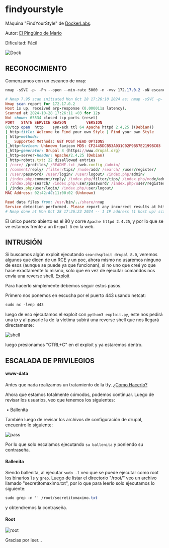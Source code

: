 # findyourstyle

Máquina "FindYourStyle" de [DockerLabs](https://dockerlabs.es).

Autor: [El Pingüino de Mario](https://www.youtube.com/channel/UCGLfzfKRUsV6BzkrF1kJGsg)

Dificultad: Fácil

![Dock](../../../maquina-findyourstyle/img/dock.png)

## RECONOCIMIENTO

Comenzamos con un escaneo de `nmap`:

```css
nmap -sSVC -p- -Pn --open --min-rate 5000 -n -vvv 172.17.0.2 -oN escaneo.txt
```

```ruby
# Nmap 7.95 scan initiated Mon Oct 28 17:26:10 2024 as: nmap -sSVC -p- -Pn --open --min-rate 5000 -n -vvv -oN escaneo.txt 172.17.0.2
Nmap scan report for 172.17.0.2
Host is up, received arp-response (0.000011s latency).
Scanned at 2024-10-28 17:26:11 -03 for 12s
Not shown: 65534 closed tcp ports (reset)
PORT   STATE SERVICE REASON         VERSION
80/tcp open  http    syn-ack ttl 64 Apache httpd 2.4.25 ((Debian))
|_http-title: Welcome to Find your own Style | Find your own Style
| http-methods: 
|_  Supported Methods: GET POST HEAD OPTIONS
|_http-favicon: Unknown favicon MD5: CF2445DCB53A031C02F9B57E2199BC03
|_http-generator: Drupal 8 (https://www.drupal.org)
|_http-server-header: Apache/2.4.25 (Debian)
| http-robots.txt: 22 disallowed entries 
| /core/ /profiles/ /README.txt /web.config /admin/ 
| /comment/reply/ /filter/tips/ /node/add/ /search/ /user/register/ 
| /user/password/ /user/login/ /user/logout/ /index.php/admin/ 
| /index.php/comment/reply/ /index.php/filter/tips/ /index.php/node/add/ 
| /index.php/search/ /index.php/user/password/ /index.php/user/register/ 
|_/index.php/user/login/ /index.php/user/logout/
MAC Address: 02:42:AC:11:00:02 (Unknown)

Read data files from: /usr/bin/../share/nmap
Service detection performed. Please report any incorrect results at https://nmap.org/submit/ .
# Nmap done at Mon Oct 28 17:26:23 2024 -- 1 IP address (1 host up) scanned in 12.70 seconds
```

El único puerto abierto es el 80 y corre `Apache httpd 2.4.25`, y por lo que se ve estamos frente a un `Drupal 8` en la web.

## INTRUSIÓN

Si buscamos algún exploit ejecutando `searchsploit drupal 8.0`, veremos algunos que dicen de un RCE y un poc, ahora mismo no usaremos ninguno de esos (aunque se puede ya que funcionan), si no uno que creé yo que hace exactamente lo mismo, solo que en vez de ejecutar comandos nos envía una reverse shell. [Exploit](../../../maquina-findyourstyle/scripts/exploit.py)

Para hacerlo simplemente debemos seguir estos pasos.

Primero nos ponemos en escucha por el puerto 443 usando netcat:

```css
sudo nc -lvnp 443
```

luego de eso ejecutamos el exploit con `python3 exploit.py`, este nos pedirá una ip y al pasarle la de la víctima subirá una reverse shell que nos llegará directamente:

![shell](../../../maquina-findyourstyle/img/shell.png)

luego presionamos "CTRL+C" en el exploit y ya estaremos dentro.

## ESCALADA DE PRIVILEGIOS

#### www-data

Antes que nada realizamos un tratamiento de la tty. [¿Como Hacerlo?](broken-reference)

Ahora que estamos totalmente cómodos, podemos continuar. Luego de revisar los usuarios, veo que tenemos los siguientes:

​ • Ballenita

También luego de revisar los archivos de configuración de drupal, encuentro lo siguiente:

![pass](../../../maquina-findyourstyle/img/pass.png)

Por lo que solo escalamos ejecutando `su ballenita` y poniendo su contraseña.

#### Ballenita

Siendo ballenita, al ejecutar `sudo -l` veo que se puede ejecutar como root los binarios `ls` y `grep`. Luego de listar el directorio "/root/" veo un archivo llamado "secretitomaximo.txt", por lo que para leerlo solo ejecutamos lo siguiente:

```css
sudo grep -n '' /root/secretitomaximo.txt
```

y obtendremos la contraseña.

#### Root

![root](../../../maquina-findyourstyle/img/root.png)

Gracias por leer...
